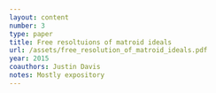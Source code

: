 ```yaml
---
layout: content
number: 3
type: paper
title: Free resoltuions of matroid ideals
url: /assets/free_resolution_of_matroid_ideals.pdf 
year: 2015
coauthors: Justin Davis
notes: Mostly expository 
---
```

